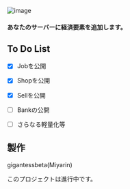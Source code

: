 ![image](https://github.com/gigantessbeta/MoneyPlus/blob/master/image.jpg)
  
  
#### あなたのサーバーに経済要素を追加します。  
  
  
## To Do List

- [x] Jobを公開
- [x] Shopを公開
- [x] Sellを公開
- [ ] Bankの公開
- [ ] さらなる軽量化等
  
  
## 製作

gigantessbeta(Miyarin)  
  
このプロジェクトは進行中です。  
